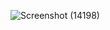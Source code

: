 ![Screenshot (14198)](https://github.com/user-attachments/assets/f6f23cc6-e40b-432d-845f-db4b090b885c)
